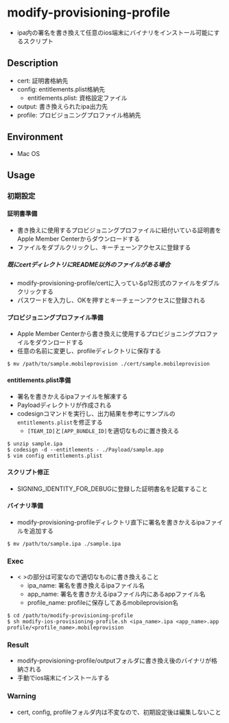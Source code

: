 # modify-provisioning-profile
- ipa内の署名を書き換えて任意のios端末にバイナリをインストール可能にするスクリプト

## Description
- cert: 証明書格納先
- config: entitlements.plist格納先
  - entitlements.plist: 資格設定ファイル
- output: 書き換えられたipa出力先
- profile: プロビジョニングプロファイル格納先

## Environment
- Mac OS

## Usage
### 初期設定
#### 証明書準備
- 書き換えに使用するプロビジョニングプロファイルに紐付いている証明書をApple Member Centerからダウンロードする
- ファイルをダブルクリックし、キーチェーンアクセスに登録する

##### 既にcertディレクトリにREADME以外のファイルがある場合
- modify-provisioning-profile/certに入っているp12形式のファイルをダブルクリックする
- パスワードを入力し、OKを押すとキーチェーンアクセスに登録される

#### プロビジョニングプロファイル準備
- Apple Member Centerから書き換えに使用するプロビジョニングプロファイルをダウンロードする
- 任意の名前に変更し、profileディレクトリに保存する

```
$ mv /path/to/sample.mobileprovision ./cert/sample.mobileprovision
```

#### entitlements.plist準備
- 署名を書きかえるipaファイルを解凍する
- Payloadディレクトリが作成される
- codesignコマンドを実行し、出力結果を参考にサンプルの```entitlements.plist```を修正する
  - ```[TEAM_ID]```と```[APP_BUNDLE_ID]```を適切なものに置き換える

```
$ unzip sample.ipa
$ codesign -d --entitlements - ./Payload/sample.app
$ vim config entitlements.plist
```

#### スクリプト修正
- SIGNING_IDENTITY_FOR_DEBUGに登録した証明書名を記載すること

#### バイナリ準備
- modify-provisioning-profileディレクトリ直下に署名を書きかえるipaファイルを追加する

```
$ mv /path/to/sample.ipa ./sample.ipa
```

### Exec
- < >の部分は可変なので適切なものに書き換えること
  - ipa_name: 署名を書き換えるipaファイル名
  - app_name: 署名を書きかえるipaファイル内にあるappファイル名
  - profile_name: profileに保存してあるmobileprovision名

```
$ cd /path/to/modify-provisioning-profile
$ sh modify-ios-provisioning-profile.sh <ipa_name>.ipa <app_name>.app profile/<profile_name>.mobileprovision
```

### Result
- modify-provisioning-profile/outputフォルダに書き換え後のバイナリが格納される
- 手動でios端末にインストールする

### Warning
- cert, config, profileフォルダ内は不変なので、初期設定後は編集しないこと
